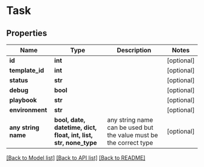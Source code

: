 # Task


## Properties
Name | Type | Description | Notes
------------ | ------------- | ------------- | -------------
**id** | **int** |  | [optional] 
**template_id** | **int** |  | [optional] 
**status** | **str** |  | [optional] 
**debug** | **bool** |  | [optional] 
**playbook** | **str** |  | [optional] 
**environment** | **str** |  | [optional] 
**any string name** | **bool, date, datetime, dict, float, int, list, str, none_type** | any string name can be used but the value must be the correct type | [optional]

[[Back to Model list]](../README.md#documentation-for-models) [[Back to API list]](../README.md#documentation-for-api-endpoints) [[Back to README]](../README.md)



